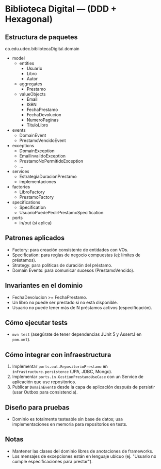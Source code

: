 # Biblioteca Digital — (DDD + Hexagonal)

## Estructura de paquetes

co.edu.udec.bibliotecaDigital.domain
- model  
  - entities  
    - Usuario  
    - Libro  
    - Autor  
  - aggregates  
    - Prestamo  
  - valueObjects  
    - Email  
    - ISBN  
    - FechaPrestamo  
    - FechaDevolucion  
    - NumeroPaginas  
    - TituloLibro  
- events  
  - DomainEvent  
  - PrestamoVencidoEvent  
- exceptions  
  - DomainException  
  - EmailInvalidoException  
  - PrestamoNoPermitidoException  
  - ...  
- services  
  - EstrategiaDuracionPrestamo  
  - implementaciones  
- factories  
  - LibroFactory  
  - PrestamoFactory  
- specifications  
  - Specification  
  - UsuarioPuedePedirPrestamoSpecification  
- ports  
  - in/out (si aplica)  

## Patrones aplicados
- Factory: para creación consistente de entidades con VOs.
- Specification: para reglas de negocio compuestas (ej: límites de préstamos).
- Strategy: para políticas de duración del préstamo.
- Domain Events: para comunicar sucesos (PrestamoVencido).

## Invariantes en el dominio
- FechaDevolucion >= FechaPrestamo.
- Un libro no puede ser prestado si no está disponible.
- Usuario no puede tener más de N préstamos activos (especificación).

## Cómo ejecutar tests
- `mvn test` (asegúrate de tener dependencias JUnit 5 y AssertJ en `pom.xml`).

## Cómo integrar con infraestructura
1. Implementar `ports.out.RepositorioPrestamo` en `infrastructure.persistence` (JPA, JDBC, Mongo).
2. Implementar `ports.in.GestionPrestamoUseCase` con un Service de aplicación que use repositorios.
3. Publicar `DomainEvent`s desde la capa de aplicación después de persistir (usar Outbox para consistencia).

## Diseño para pruebas
- Dominio es totalmente testeable sin base de datos; usa implementaciones en memoria para repositorios en tests.

## Notas
- Mantener las clases del dominio libres de anotaciones de frameworks.
- Los mensajes de excepciones están en lenguaje ubicuo (ej. "Usuario no cumple especificaciones para prestar").

